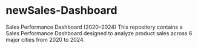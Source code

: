 # newSales-Dashboard
 Sales Performance Dashboard (2020–2024)  This repository contains a Sales Performance Dashboard designed to analyze product sales across 6 major cities from 2020 to 2024.

